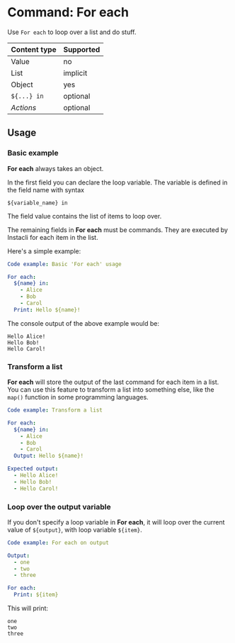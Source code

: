 # Command: For each

Use `For each` to loop over a list and do stuff.

| Content type | Supported |
|--------------|-----------|
| Value        | no        |
| List         | implicit  |
| Object       | yes       |
| `${...} in`  | optional  |
| _Actions_    | optional  |

## Usage

### Basic example

**For each** always takes an object.

In the first field you can declare the loop variable.
The variable is defined in the field name with syntax

    ${variable_name} in

The field value contains the list of items to loop over.

The remaining fields in **For each** must be commands. They are executed by Instacli for each item in the list.

Here's a simple example:

```yaml
Code example: Basic 'For each' usage

For each:
  ${name} in:
    - Alice
    - Bob
    - Carol
  Print: Hello ${name}!
```

The console output of the above example would be:

    Hello Alice!
    Hello Bob!
    Hello Carol!

### Transform a list

**For each** will store the output of the last command for each item in a list. You can use this feature to transform a list into something else, like
the `map()` function in some programming languages.

```yaml
Code example: Transform a list

For each:
  ${name} in:
    - Alice
    - Bob
    - Carol
  Output: Hello ${name}!

Expected output:
  - Hello Alice!
  - Hello Bob!
  - Hello Carol!
```

### Loop over the output variable

If you don't specify a loop variable in **For each**, it will loop over the current value of `${output}`, with loop variable `${item}`.

```yaml
Code example: For each on output

Output:
  - one
  - two
  - three

For each:
  Print: ${item}
```

This will print:

    one
    two
    three
